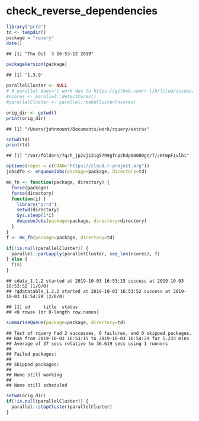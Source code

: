 check\_reverse\_dependencies
================

``` r
library("prrd")
td <- tempdir()
package = "rquery"
date()
```

    ## [1] "Thu Oct  3 16:53:12 2019"

``` r
packageVersion(package)
```

    ## [1] '1.3.9'

``` r
parallelCluster <- NULL
# # parallel doesn't work due to https://github.com/r-lib/liteq/issues/22
#ncores <- parallel::detectCores()
#parallelCluster <- parallel::makeCluster(ncores)

orig_dir <- getwd()
print(orig_dir)
```

    ## [1] "/Users/johnmount/Documents/work/rquery/extras"

``` r
setwd(td)
print(td)
```

    ## [1] "/var/folders/7q/h_jp2vj131g5799gfnpzhdp80000gn/T//RtmpF1vlbi"

``` r
options(repos = c(CRAN="https://cloud.r-project.org"))
jobsdfe <- enqueueJobs(package=package, directory=td)

mk_fn <- function(package, directory) {
  force(package)
  force(directory)
  function(i) {
    library("prrd")
    setwd(directory)
    Sys.sleep(1*i)
    dequeueJobs(package=package, directory=directory)
  }
}
f <- mk_fn(package=package, directory=td)

if(!is.null(parallelCluster)) {
  parallel::parLapply(parallelCluster, seq_len(ncores), f)
} else {
  f(0)
}
```

    ## cdata_1.1.2 started at 2019-10-03 16:53:15 success at 2019-10-03 16:53:52 (1/0/0) 
    ## rqdatatable_1.2.2 started at 2019-10-03 16:53:52 success at 2019-10-03 16:54:29 (2/0/0)

    ## [1] id     title  status
    ## <0 rows> (or 0-length row.names)

``` r
summariseQueue(package=package, directory=td)
```

    ## Test of rquery had 2 successes, 0 failures, and 0 skipped packages. 
    ## Ran from 2019-10-03 16:53:15 to 2019-10-03 16:54:29 for 1.233 mins 
    ## Average of 37 secs relative to 36.619 secs using 1 runners
    ## 
    ## Failed packages:   
    ## 
    ## Skipped packages:   
    ## 
    ## None still working
    ## 
    ## None still scheduled

``` r
setwd(orig_dir)
if(!is.null(parallelCluster)) {
  parallel::stopCluster(parallelCluster)
}
```
